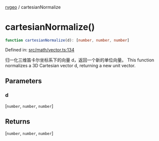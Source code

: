 [rvgeo](../index.md) / cartesianNormalize

# cartesianNormalize()

```ts
function cartesianNormalize(d): [number, number, number]
```

Defined in: [src/math/vector.ts:134](https://github.com/pzq123456/RVGeo/blob/e727f6f6e310621d656b74948bed9956ff45a613/src/math/vector.ts#L134)

归一化三维笛卡尔坐标系下的向量 d，返回一个新的单位向量。
This function normalizes a 3D Cartesian vector d, returning a new unit vector.

## Parameters

### d

\[`number`, `number`, `number`\]

## Returns

\[`number`, `number`, `number`\]

